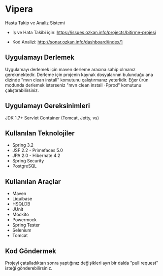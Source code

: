 Vipera
======

Hasta Takip ve Analiz Sistemi

- İş ve Hata Takibi için: https://issues.ozkan.info/projects/bitirme-projesi

- Kod Analizi: http://sonar.ozkan.info/dashboard/index/1

Uygulamayı Derlemek
--------------------

Uygulamayı derlemek için maven derleme aracına sahip olmanız gerekmektedir. Derleme için projenin kaynak dosyalarının
bulunduğu ana dizinde "mvn clean install" komutunu çalıştırmanız yeterlidir. Eğer ürün modunda derlemek isterseniz "mvn clean install -Pprod" komutunu çalıştırabilirsiniz.

Uygulamayı Gereksinimleri
---------------------------

JDK 1.7+
Servlet Container (Tomcat, Jetty, vs)


Kullanılan Teknolojiler
-----------------------------

- Spring 3.2
- JSF 2.2 - Primefaces 5.0
- JPA 2.0 - Hibernate 4.2
- Spring Security
- PostgreSQL

Kullanılan Araçlar
-------------------------

- Maven
- Liquibase
- HSQLDB
- JUnit
- Mockito
- Powermock
- Spring Tester
- Selenium
- Tomcat

Kod Göndermek
----------------------

Projeyi çatalladıktan sonra yaptığınız değişikleri ayrı bir dalda "pull request" isteği gönderebilirsiniz.


